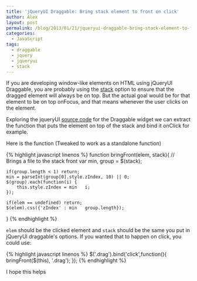 ```yaml
---
title: 'jQueryUI Draggable: Bring stack element to front on click'
author: Alex
layout: post
permalink: /blog/2013/01/21/jqueryui-draggable-bring-stack-element-to-front-on-click/
categories:
  - JavaScript
tags:
  - draggable
  - jquery
  - jqueryui
  - stack
---
```


If you are developing window-like elements on HTML using jQueryUI Draggable, you are probably using the [stack][1] option to ensure that the dragged element will always be on top. But the actual goal would be for that element to be on top onFocus, and that means whenever the user clicks on the element.

 [1]: http://api.jqueryui.com/draggable/#option-stack

Exploring the jqueryUI [source code][2] for the Draggable widget we can extract the function that puts the element on top of the stack and bind it onClick for example.

 [2]: https://github.com/jquery/jquery-ui/blob/master/ui/jquery.ui.draggable.js

Here is the function (Tweaked to work as a standalone function)

{% highlight javascript linenos %}
function bringFront(elem, stack){
	// Brings a file to the stack front
	var min, group = $(stack);
	
	if(group.length < 1) return;
	min = parseInt(group[0].style.zIndex, 10) || 0;
	$(group).each(function(i) {
		this.style.zIndex = min   i;
	});
	
	if(elem == undefined) return;
	$(elem).css({'zIndex' : min   group.length});
}
{% endhighlight %}

`elem` should be the clicked element and `stack` should be the same you put in jQueryUI draggable's options. If you wanted that to happen on click, you could use:

{% highlight javascript linenos %}
$('.drag').bind('click',function(){ bringFront($(this), '.drag'); });
{% endhighlight %}

I hope this helps